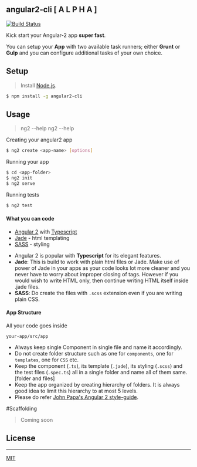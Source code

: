 ## angular2-cli [ A L P H A ]

[![Build Status](https://travis-ci.org/madhusudhand/angular2-cli.svg?branch=master)](https://travis-ci.org/madhusudhand/angular2-cli)

Kick start your Angular-2 app **super fast**.

You can setup your **App** with two available task runners; either **Grunt** or **Gulp** and you can configure additional tasks of your own choice.

## Setup

> Install [Node.js].

```sh
$ npm install -g angular2-cli
```

## Usage

> ng2 --help
> ng2 <command> --help

Creating your angular2 app

```sh
$ ng2 create <app-name> [options]
```

Running your app

```sh
$ cd <app-folder>
$ ng2 init
$ ng2 serve
```

Running tests

```sh
$ ng2 test
```

#### What you can code

* [Angular 2][angular] with [Typescript][ts]
* [Jade] - html templating
* [SASS] - styling

 - Angular 2 is popular with **Typescript** for its elegant features.
 - **Jade**: This is build to work with plain html files or Jade. Make use of power of Jade in your apps as your code looks lot more cleaner and you never have to worry about improper closing of tags. However if you would wish to write HTML only, then continue writing HTML itself inside .jade files.
 - **SASS**: Do create the files with ```.scss``` extension even if you are writing plain CSS.

#### App Structure
All your code goes inside

```
your-app/src/app
```

 - Always keep single Component in single file and name it accordingly.
 - Do not create folder structure such as one for `components`, one for `templates`, one for `CSS` etc.
 - Keep the component (`.ts`), its template (`.jade`), its styling (`.scss`) and the test files (`.spec.ts`) all in a single folder and name all of them same. [folder and files]
 - Keep the app organized by creating hierarchy of folders. It is always good idea to limit this hierarchy to at most 5 levels.
 - Please do refer [John Papa's Angular 2 style-guide][a2sg].

#Scaffolding

> Coming soon


## License
----

[MIT]


   [angular]: <angular.io>
   [ut]: <https://docs.angularjs.org/guide/unit-testing>
   [ts]: <http://www.typescriptlang.org>
   [jade]: <http://jade-lang.com>
   [sass]: <http://sass-lang.com>
   [grunt]: <https://gruntjs.com>
   [node.js]: <http://nodejs.org>
   [MIT]: <https://github.com/madhusudhand/angular2-quickstart/blob/master/LICENSE>
   [a2sg]: <https://github.com/johnpapa/angular-styleguide/blob/master/a2/README.md>
